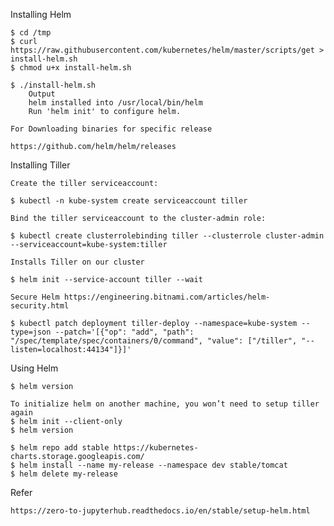 Installing Helm

	$ cd /tmp
	$ curl https://raw.githubusercontent.com/kubernetes/helm/master/scripts/get > install-helm.sh
	$ chmod u+x install-helm.sh
	
	$ ./install-helm.sh
		Output
		helm installed into /usr/local/bin/helm
		Run 'helm init' to configure helm.
		
	For Downloading binaries for specific release
	
    https://github.com/helm/helm/releases
	
Installing Tiller

	Create the tiller serviceaccount:

	$ kubectl -n kube-system create serviceaccount tiller

	Bind the tiller serviceaccount to the cluster-admin role:

	$ kubectl create clusterrolebinding tiller --clusterrole cluster-admin --serviceaccount=kube-system:tiller
	
	Installs Tiller on our cluster
	
	$ helm init --service-account tiller --wait
	
	Secure Helm https://engineering.bitnami.com/articles/helm-security.html
	
	$ kubectl patch deployment tiller-deploy --namespace=kube-system --type=json --patch='[{"op": "add", "path": "/spec/template/spec/containers/0/command", "value": ["/tiller", "--listen=localhost:44134"]}]'
	
	
Using Helm

	$ helm version
	
	To initialize helm on another machine, you won’t need to setup tiller again
	$ helm init --client-only 
	$ helm version
	
	$ helm repo add stable https://kubernetes-charts.storage.googleapis.com/
    $ helm install --name my-release --namespace dev stable/tomcat
	$ helm delete my-release
	
Refer

	https://zero-to-jupyterhub.readthedocs.io/en/stable/setup-helm.html